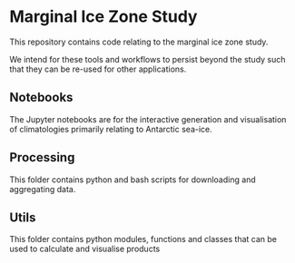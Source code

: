 # Marginal Ice Zone Study

This repository contains code relating to the marginal ice zone study.

We intend for these tools and workflows to persist beyond the study such that they can be re-used for other applications.

## Notebooks

The Jupyter notebooks are for the interactive generation and visualisation of climatologies primarily relating to Antarctic sea-ice.

## Processing

This folder contains python and bash scripts for downloading and aggregating data.

## Utils

This folder contains python modules, functions and classes that can be used to calculate and visualise products